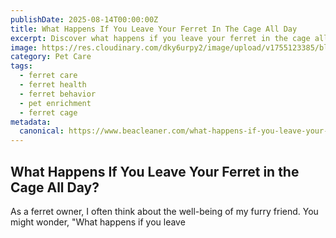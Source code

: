 ```yaml
---
publishDate: 2025-08-14T00:00:00Z
title: What Happens If You Leave Your Ferret In The Cage All Day
excerpt: Discover what happens if you leave your ferret in the cage all day and the negative impacts on their physical and mental health. Learn proper ferret care.
image: https://res.cloudinary.com/dky6urpy2/image/upload/v1755123385/blog_image_1755123385_imwwfb.webp
category: Pet Care
tags:
  - ferret care
  - ferret health
  - ferret behavior
  - pet enrichment
  - ferret cage
metadata:
  canonical: https://www.beacleaner.com/what-happens-if-you-leave-your-ferret-in-the-cage-all-day
---
```


## What Happens If You Leave Your Ferret in the Cage All Day?

As a ferret owner, I often think about the well-being of my furry friend. You might wonder, "What happens if you leave
